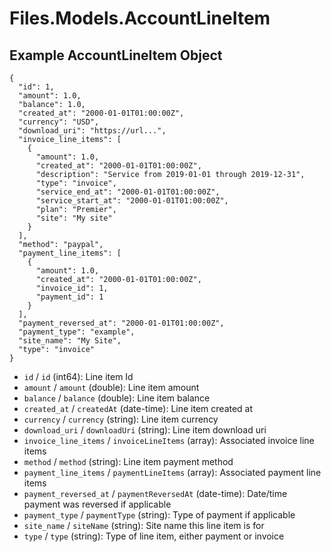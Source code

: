# Files.Models.AccountLineItem

## Example AccountLineItem Object

```
{
  "id": 1,
  "amount": 1.0,
  "balance": 1.0,
  "created_at": "2000-01-01T01:00:00Z",
  "currency": "USD",
  "download_uri": "https://url...",
  "invoice_line_items": [
    {
      "amount": 1.0,
      "created_at": "2000-01-01T01:00:00Z",
      "description": "Service from 2019-01-01 through 2019-12-31",
      "type": "invoice",
      "service_end_at": "2000-01-01T01:00:00Z",
      "service_start_at": "2000-01-01T01:00:00Z",
      "plan": "Premier",
      "site": "My site"
    }
  ],
  "method": "paypal",
  "payment_line_items": [
    {
      "amount": 1.0,
      "created_at": "2000-01-01T01:00:00Z",
      "invoice_id": 1,
      "payment_id": 1
    }
  ],
  "payment_reversed_at": "2000-01-01T01:00:00Z",
  "payment_type": "example",
  "site_name": "My Site",
  "type": "invoice"
}
```

* `id` / `id`  (int64): Line item Id
* `amount` / `amount`  (double): Line item amount
* `balance` / `balance`  (double): Line item balance
* `created_at` / `createdAt`  (date-time): Line item created at
* `currency` / `currency`  (string): Line item currency
* `download_uri` / `downloadUri`  (string): Line item download uri
* `invoice_line_items` / `invoiceLineItems`  (array): Associated invoice line items
* `method` / `method`  (string): Line item payment method
* `payment_line_items` / `paymentLineItems`  (array): Associated payment line items
* `payment_reversed_at` / `paymentReversedAt`  (date-time): Date/time payment was reversed if applicable
* `payment_type` / `paymentType`  (string): Type of payment if applicable
* `site_name` / `siteName`  (string): Site name this line item is for
* `type` / `type`  (string): Type of line item, either payment or invoice
